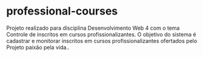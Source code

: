 # professional-courses
Projeto realizado para disciplina Desenvolvimento Web 4 com o tema Controle de inscritos em cursos profissionalizantes. O objetivo do sistema é cadastrar e monitorar inscritos em cursos profissionalizantes ofertados pelo Projeto paixão pela vida..
